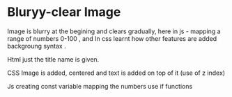 # Bluryy-clear Image
Image is blurry at the begining and clears gradually, here in js - mapping a range of numbers 0-100 , and In css learnt how other features are added  backgroung syntax .

Html
just the title name is given.

CSS
Image is added, centered and text is added on top of it (use of z  index)

Js
creating const variable
mapping the numbers 
use if functions
